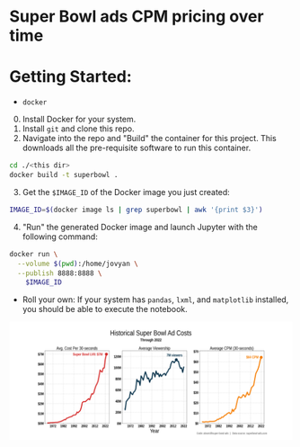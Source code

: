
# Super Bowl ads CPM pricing over time


# Getting Started: 

- `docker`
0. Install Docker for your system.
1. Install `git` and clone this repo.
2. Navigate into the repo and "Build" the container for this project. This downloads all the pre-requisite software to run this container.
```bash
cd ./<this dir> 
docker build -t superbowl .
```
3. Get the `$IMAGE_ID` of the Docker image you just created:
```bash
IMAGE_ID=$(docker image ls | grep superbowl | awk '{print $3}')
```
4. "Run" the generated Docker image and launch Jupyter with the following command:
```bash
docker run \
  --volume $(pwd):/home/jovyan \
  --publish 8888:8888 \
    $IMAGE_ID
```
- Roll your own: If your system has `pandas`, `lxml`, and `matplotlib` installed, you should be able to execute the notebook. 

![super-bowl-ads-pricing-data-through-2022](./super-bowl-ads-thru-2022.png)



